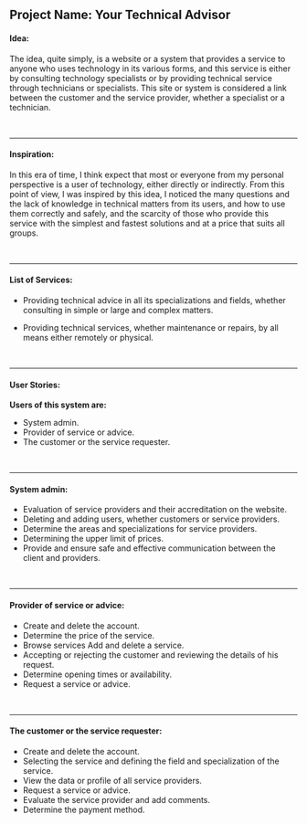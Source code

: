 ## Project Name: Your Technical Advisor 


#### Idea:
The idea, quite simply, is a website or a system that provides a service to anyone who uses technology in its various forms, and this service is either by consulting technology specialists or by providing technical service through technicians or specialists.
This site or system is considered a link between the customer and the service provider, whether a specialist or a technician.


<br>

------------


#### Inspiration:
In this era of time, I think expect that most or everyone from my personal perspective is a user of technology, either directly or indirectly.
From this point of view, I was inspired by this idea, I noticed the many questions and the lack of knowledge in technical matters from its users, and how to use them correctly and safely, and the scarcity of those who provide this service with the simplest and fastest solutions and at a price that suits all groups.

<br>

------------



#### List of Services:
- Providing technical advice in all its specializations and fields, whether consulting in simple or large and complex matters.

- Providing technical services, whether maintenance or repairs, by all means either remotely or physical.

<br>


------------



#### User Stories:
**Users of this system are:**
- System admin.
- Provider of service or advice.
- The customer or the service requester.

<br>


------------



####  System admin:
- Evaluation of service providers and their accreditation on the website.
- Deleting and adding users, whether customers or service providers.
- Determine the areas and specializations for service providers.
- Determining the upper limit of prices.
- Provide and ensure safe and effective communication between the client and providers.

<br>


------------



#### Provider of service or advice:
- Create and delete the account.
- Determine the price of the service.
- Browse services Add and delete a service.
- Accepting or rejecting the customer and reviewing the details of his request.
- Determine opening times or availability.
- Request a service or advice.

<br>


------------



#### The customer or the service requester:
- Create and delete the account.
- Selecting the service and defining the field and specialization of the service.
- View the data or profile of all service providers.
- Request a service or advice.
- Evaluate the service provider and add comments.
- Determine the payment method.
